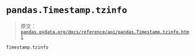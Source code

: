 # `pandas.Timestamp.tzinfo`

> 原文：[`pandas.pydata.org/docs/reference/api/pandas.Timestamp.tzinfo.html`](https://pandas.pydata.org/docs/reference/api/pandas.Timestamp.tzinfo.html)

```py
Timestamp.tzinfo
```
